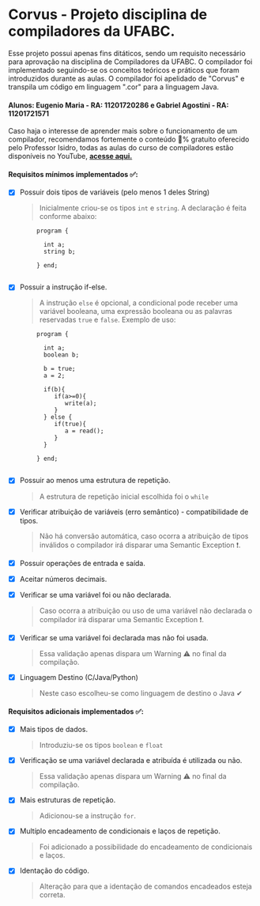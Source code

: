 # Corvus - Projeto disciplina de compiladores da UFABC.

Esse projeto possui apenas fins ditáticos, sendo um requisito necessário para aprovação na disciplina de Compiladores da UFABC. O compilador foi implementado seguindo-se os conceitos teóricos e práticos que foram introduzidos durante as aulas. O compilador foi apelidado de "Corvus" e transpila um código em linguagem ".cor" para a linguagem Java.

#### Alunos: Eugenio Maria - RA: 11201720286  e  Gabriel Agostini - RA: 11201721571

Caso haja o interesse de aprender mais sobre o funcionamento de um compilador, recomendamos fortemente o conteúdo 💯% gratuito oferecido pelo Professor Isidro, todas as aulas do curso de compiladores estão disponíveis no YouTube, **[acesse aqui.](https://www.youtube.com/watch?v=gxlxHYv-9oo&list=PLjcmNukBom6--0we1zrpoUE2GuRD-Me6W)**

#### Requisitos mínimos implementados ✅:

   - [X] Possuir dois tipos de variáveis (pelo menos 1 deles String)
      > Inicialmente criou-se os tipos ```int``` e ```string```. A declaração é feita conforme abaixo: 
   
  ```
          program {
          
            int a;
            string b;
          
          } end;
          
 ```        
 
 
   - [X] Possuir a instrução if-else.
      > A instrução ```else``` é opcional, a condicional pode receber uma variável booleana, uma expressão booleana ou as palavras reservadas ```true``` e ```false```. Exemplo de uso:

  ```
          program {
          
            int a;
            boolean b;
            
            b = true;
            a = 2;
            
            if(b){
               if(a>=0){
                  write(a);
               }
            } else {
               if(true){
                  a = read();
               }
            }
          
          } end;
          
 ```

   - [X] Possuir ao menos uma estrutura de repetição.
      > A estrutura de repetição inicial escolhida foi o ```while```

   - [X] Verificar atribuição de variáveis (erro semântico) - compatibilidade de tipos.
      > Não há conversão automática, caso ocorra a atribuição de tipos inválidos o compilador irá disparar uma Semantic Exception ❗.
      
   - [X] Possuir operações de entrada e saída.

   - [X] Aceitar números decimais.

   - [X] Verificar se uma variável foi ou não declarada.
      > Caso ocorra a atribuição ou uso de uma variável não declarada o compilador irá disparar uma Semantic Exception ❗.
    
   - [X] Verificar se uma variável foi declarada mas não foi usada.
     > Essa validação apenas dispara um Warning ⚠ no final da compilação.
  
   - [X] Linguagem Destino (C/Java/Python)
      > Neste caso escolheu-se como linguagem de destino o Java ✔

#### Requisitos adicionais implementados ✅:
   - [X] Mais tipos de dados.
      > Introduziu-se os tipos ```boolean``` e ```float```

   - [X] Verificação se uma variável declarada e atribuída é utilizada ou não.
      > Essa validação apenas dispara um Warning ⚠ no final da compilação.

   - [X] Mais estruturas de repetição.
      > Adicionou-se a instrução ```for```.
     
   - [X] Multíplo encadeamento de condicionais e laços de repetição.
      > Foi adicionado a possibilidade do encadeamento de condicionais e laços.

   - [X] Identação do código.
      > Alteração para que a identação de comandos encadeados esteja correta.



